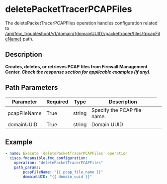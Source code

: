 # deletePacketTracerPCAPFiles

The deletePacketTracerPCAPFiles operation handles configuration related to [/api/fmc_troubleshoot/v1/domain/{domainUUID}/packettracer/files/{pcapFileName}](/paths//api/fmc_troubleshoot/v1/domain/{domain_uuid}/packettracer/files/{pcap_file_name}.md) path.&nbsp;
## Description
**Creates, deletes, or retrieves PCAP files from Firewall Management Center. _Check the response section for applicable examples (if any)._**

## Path Parameters
| Parameter | Required | Type | Description |
| --------- | -------- | ---- | ----------- |
| pcapFileName | True | string <td colspan=3> Specify the PCAP file name. |
| domainUUID | True | string <td colspan=3> Domain UUID |

## Example
```yaml
- name: Execute 'deletePacketTracerPCAPFiles' operation
  cisco.fmcansible.fmc_configuration:
    operation: "deletePacketTracerPCAPFiles"
    path_params:
        pcapFileName: "{{ pcap_file_name }}"
        domainUUID: "{{ domain_uuid }}"

```